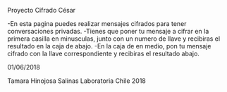 ﻿Proyecto Cifrado César

-En esta pagina puedes realizar mensajes cifrados para tener conversaciones privadas. 
-Tienes que poner tu mensaje a cifrar en la primera casilla en minusculas, junto con un numero de llave y recibiras el resultado en la caja de abajo.
-En la caja de en medio, pon tu mensaje cifrado con la llave correspondiente y recibiras el resultado abajo.


01/06/2018

Tamara Hinojosa Salinas
Laboratoria Chile 2018